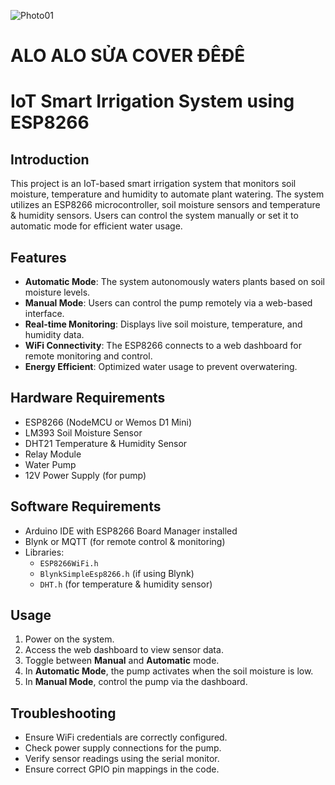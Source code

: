 ![Photo01](https://github.com/kysutrung/yolo_watchdog/blob/main/mediaa/repo_cover.jpg)

# ALO ALO SỬA COVER ĐÊĐÊ

# IoT Smart Irrigation System using ESP8266

## Introduction
This project is an IoT-based smart irrigation system that monitors soil moisture, temperature and humidity to automate plant watering. The system utilizes an ESP8266 microcontroller, soil moisture sensors and temperature & humidity sensors. Users can control the system manually or set it to automatic mode for efficient water usage.

## Features
- **Automatic Mode**: The system autonomously waters plants based on soil moisture levels.
- **Manual Mode**: Users can control the pump remotely via a web-based interface.
- **Real-time Monitoring**: Displays live soil moisture, temperature, and humidity data.
- **WiFi Connectivity**: The ESP8266 connects to a web dashboard for remote monitoring and control.
- **Energy Efficient**: Optimized water usage to prevent overwatering.

## Hardware Requirements
- ESP8266 (NodeMCU or Wemos D1 Mini)
- LM393 Soil Moisture Sensor
- DHT21 Temperature & Humidity Sensor
- Relay Module
- Water Pump
- 12V Power Supply (for pump)

## Software Requirements
- Arduino IDE with ESP8266 Board Manager installed
- Blynk or MQTT (for remote control & monitoring)
- Libraries:
  - `ESP8266WiFi.h`
  - `BlynkSimpleEsp8266.h` (if using Blynk)
  - `DHT.h` (for temperature & humidity sensor)

## Usage
1. Power on the system.
2. Access the web dashboard to view sensor data.
3. Toggle between **Manual** and **Automatic** mode.
4. In **Automatic Mode**, the pump activates when the soil moisture is low.
5. In **Manual Mode**, control the pump via the dashboard.

## Troubleshooting
- Ensure WiFi credentials are correctly configured.
- Check power supply connections for the pump.
- Verify sensor readings using the serial monitor.
- Ensure correct GPIO pin mappings in the code.

